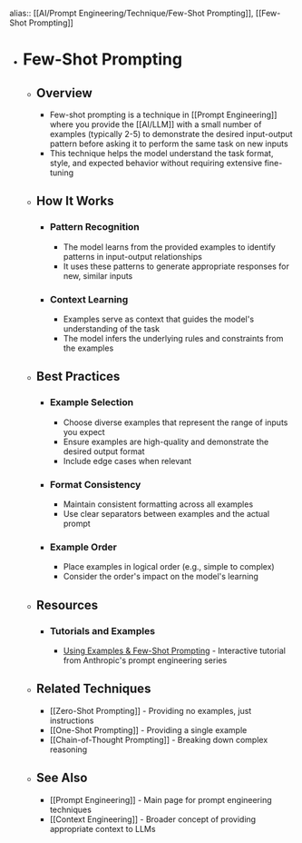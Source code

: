 alias:: [[AI/Prompt Engineering/Technique/Few-Shot Prompting]], [[Few-Shot Prompting]]

- # Few-Shot Prompting
	- ## Overview
		- Few-shot prompting is a technique in [[Prompt Engineering]] where you provide the [[AI/LLM]] with a small number of examples (typically 2-5) to demonstrate the desired input-output pattern before asking it to perform the same task on new inputs
		- This technique helps the model understand the task format, style, and expected behavior without requiring extensive fine-tuning
	- ## How It Works
		- ### Pattern Recognition
			- The model learns from the provided examples to identify patterns in input-output relationships
			- It uses these patterns to generate appropriate responses for new, similar inputs
		- ### Context Learning
			- Examples serve as context that guides the model's understanding of the task
			- The model infers the underlying rules and constraints from the examples
	- ## Best Practices
		- ### Example Selection
			- Choose diverse examples that represent the range of inputs you expect
			- Ensure examples are high-quality and demonstrate the desired output format
			- Include edge cases when relevant
		- ### Format Consistency
			- Maintain consistent formatting across all examples
			- Use clear separators between examples and the actual prompt
		- ### Example Order
			- Place examples in logical order (e.g., simple to complex)
			- Consider the order's impact on the model's learning
	- ## Resources
		- ### Tutorials and Examples
			- [Using Examples & Few-Shot Prompting](https://github.com/anthropics/prompt-eng-interactive-tutorial/blob/master/AmazonBedrock/anthropic/07_Using_Examples%20_Few-Shot_Prompting.ipynb) - Interactive tutorial from Anthropic's prompt engineering series
	- ## Related Techniques
		- [[Zero-Shot Prompting]] - Providing no examples, just instructions
		- [[One-Shot Prompting]] - Providing a single example
		- [[Chain-of-Thought Prompting]] - Breaking down complex reasoning
	- ## See Also
		- [[Prompt Engineering]] - Main page for prompt engineering techniques
		- [[Context Engineering]] - Broader concept of providing appropriate context to LLMs

